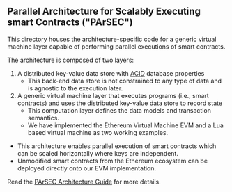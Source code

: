 ## Parallel Architecture for Scalably Executing smart Contracts ("PArSEC")

This directory houses the architecture-specific code for a generic virtual machine layer capable of performing parallel executions of smart contracts.

The architecture is composed of two layers:
1. A distributed key-value data store with [ACID](https://en.wikipedia.org/wiki/ACID) database properties
    - This back-end data store is not constrained to any type of data and is agnostic to the execution later.
1. A generic virtual machine layer that executes programs (i.e., smart contracts) and uses the distributed key-value data store to record state
    - This computation layer defines the data models and transaction semantics.
    - We have implemented the Ethereum Virtual Machine EVM and a Lua based virtual machine as two working examples.

- This architecture enables parallel execution of smart contracts which can be scaled horizontally where keys are independent.
- Unmodified smart contracts from the Ethereum ecosystem can be deployed directly onto our EVM implementation.

Read the [PArSEC Architecture Guide](../../docs/parsec_architecture.md) for more details.
